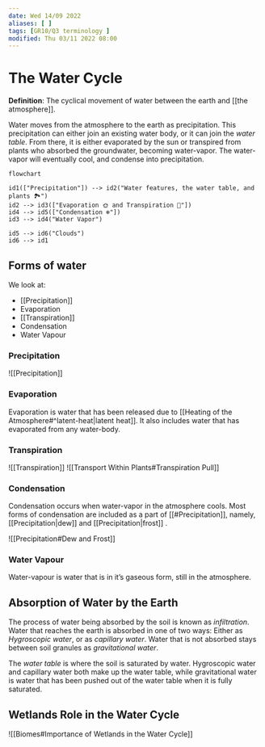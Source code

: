 ```yaml
---
date: Wed 14/09 2022
aliases: [ ]
tags: [GR10/Q3 terminology ]
modified: Thu 03/11 2022 08:00
---
```

# The Water Cycle
**Definition**: The cyclical movement of water between the earth and [[the atmosphere]]. 

Water moves from the atmosphere to the earth as precipitation. This precipitation can either  join an existing water body, or it can join the *water table*. From there, it is either evaporated by the sun or transpired from plants who absorbed the groundwater, becoming water-vapor. The water-vapor will eventually cool, and condense into precipitation. 

```mermaid
flowchart 

id1(["Precipitation"]) --> id2("Water features, the water table, and plants 🏞")
id2 --> id3(["Evaporation 🌞 and Transpiration 🥬"])
id4 --> id5(["Condensation ❄"])
id3 --> id4("Water Vapor")

id5 --> id6("Clouds")
id6 --> id1
```

## Forms of water
We look at: 
- [[Precipitation]]
- Evaporation
- [[Transpiration]]
- Condensation
- Water Vapour

### Precipitation
![[Precipitation]]

### Evaporation
Evaporation is water that has been released due to [[Heating of the Atmosphere#^latent-heat|latent heat]]. It also includes water that has evaporated from any water-body. 

### Transpiration
![[Transpiration]]
![[Transport Within Plants#Transpiration Pull]]

### Condensation
Condensation occurs when water-vapor in the atmosphere cools. Most forms of condensation are included as a part of [[#Precipitation]], namely, [[Precipitation|dew]] and [[Precipitation|frost]] .

![[Precipitation#Dew and Frost]]

### Water Vapour
Water-vapour is water that is in it’s gaseous form, still in the atmosphere. 

## Absorption of Water by the Earth
The process of water being absorbed by the soil is known as *infiltration*. Water that reaches the earth is absorbed in one of two ways: Either as *Hygroscopic water*, or as *capillary water*. Water that is not absorbed stays between soil granules as *gravitational water*. 

The *water table* is where the soil is saturated by water. Hygroscopic water and capillary water both make up the water table, while gravitational water is water that has been pushed out of the water table when it is fully saturated. 

## Wetlands Role in the Water Cycle
![[Biomes#Importance of Wetlands in the Water Cycle]]